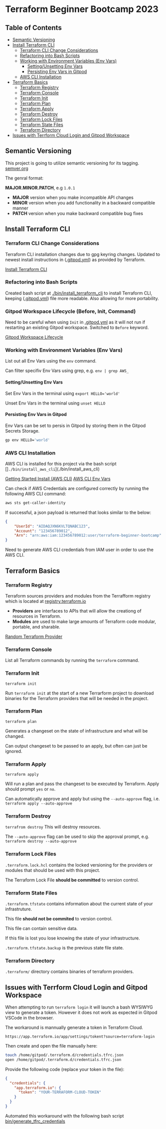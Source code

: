 # Terraform Beginner Bootcamp 2023

## Table of Contents

- [Semantic Versioning](#semantic-versioning)
- [Install Terraform CLI](#install-terraform-cli)
    - [Terraform CLI Change Considerations](#terraform-cli-change-considerations)
    - [Refactoring into Bash Scripts](#refactoring-into-bash-scripts)
    - [Working with Environment Variables (Env Vars)](#working-with-environment-variables-env-vars)
        - [Setting/Unsetting Env Vars](#settingunsetting-env-vars)
        - [Persisting Env Vars in Gitpod](#persisting-env-vars-in-gitpod)
    - [AWS CLI Installation](#aws-cli-installation)
- [Terraform Basics](#terraform-basics)
    - [Terraform Registry](#terraform-registry)
    - [Terraform Console](#terraform-console)
    - [Terraform Init](#terraform-init)
    - [Terraform Plan](#terraform-plan)
    - [Terraform Apply](#terraform-apply)
    - [Terraform Destroy](#terraform-destroy)
    - [Terraform Lock Files](#terraform-lock-files)
    - [Terraform State Files](#terraform-state-files)
    - [Terraform Directory](#terraform-directory)
- [Issues with Terrform Cloud Login and Gitpod Workspace](#issues-with-terrform-cloud-login-and-gitpod-workspace)

## Semantic Versioning

This project is going to utilize semantic versioning for its tagging.
[semver.org](https://semver.org/)

The genral format:

**MAJOR.MINOR.PATCH**, e.g `1.0.1`

- **MAJOR** version when you make incompatible API changes
- **MINOR** version when you add functionality in a backward compatible manner
- **PATCH** version when you make backward compatible bug fixes

## Install Terraform CLI

### Terraform CLI Change Considerations
Terraform CLI installation changes due to gpg keyring changes. Updated to newest install instructions in ([.gitpod.yml](.gitpod.yml)) as provided by Terraform.

[Install Terraform CLI](https://developer.hashicorp.com/terraform/tutorials/aws-get-started/install-cli)

### Refactoring into Bash Scripts
Created bash script at [./bin/install_terraform_cli](./bin/install_terraform_cli) to install Terraform CLI, keeping ([.gitpod.yml](.gitpod.yml)) file more readable. Also allowing for more portability.

### Gitpod Workspace Lifecycle (Before, Init, Command)

Need to be careful when using `Init` in [.gitpod.yml](.gitpod.yml) as it will not run if restarting an existing Gitpod workspace. Switched to `Before` keyword.

[Gitpod Workspace Lifecycle](https://www.gitpod.io/docs/configure/workspaces/tasks)


### Working with Environment Variables (Env Vars)

List out all Env Vars using the `env` command.

Can filter specifiv Env Vars using grep, e.g. `env | grep AWS_`

#### Setting/Unsetting Env Vars

Set Env Vars in the terminal using `export HELLO='world'`

Unset Env Vars in the terminal using `unset HELLO`

#### Persisting Env Vars in Gitpod

Env Vars can be set to persis in Gitpod by storing them in the Gitpod Secrets Storage.

```sh
gp env HELLO='world'
```

### AWS CLI Installation

AWS CLI is installed for this project via the bash script []`./bin/install_aws_cli`](./bin/install_aws_cli)

[Getting Started Install (AWS CLI)](https://docs.aws.amazon.com/cli/latest/userguide/getting-started-install.html)
[AWS CLI Env Vars](https://docs.aws.amazon.com/cli/latest/userguide/cli-configure-envvars.html)

Can check if AWS Credentials are configured correctly by running the following AWS CLI command:
```sh
aws sts get-caller-identity
```

If successful, a json payload is returned that looks similar to the below:
```json
{
    "UserId": "AIDAQJXN6KVLTQNABC123",
    "Account": "123456789012",
    "Arn": "arn:aws:iam:123456789012:user/terraform-beginner-bootcamp"
}
```

Need to generate AWS CLI credentials from IAM user in order to use the AWS CLI.


## Terraform Basics

### Terraform Registry

Terraform sources providers and modules from the Terrafform registry which is located at [registry.terraform.io](https://registry.terraform.io/)

- **Providers** are interfaces to APIs that will allow the creationg of resources in Terraform.
- **Modules** are used to make large amounts of Terraform code modular, portable, and sharable.

[Random Terraform Provider](https://registry.terraform.io/providers/hashicorp/random)

### Terraform Console

List all Terraform commands by running the `terraform` command.

### Terraform Init

`terraform init`

Run `terraform init` at the start of a new Terrarform project to download binaries for the Terraform providers that will be needed in the project.

### Terraform Plan

`terraform plan`

Generates a changeset on the state of infrastructure and what will be changed.

Can output changeset to be passed to an apply, but often can just be ignored.

### Terraform Apply

`terraform apply`

Will run a plan and pass the changeset to be executed by Terraform. Apply should prompt `yes` or `no`.

Can automatically approve and apply but using the `--auto-approve` flag, i.e. `terraform apply --auto-approve`

### Terraform Destroy

`terrafrom destroy`
This will destroy resources.

The `--auto-approve` flag can be used to skip the approval prompt, e.g. `terraform destroy --auto-approve`

### Terraform Lock Files

`.terraform.lock.hcl` contains the locked versioning for the providers or modules that should be used with this project.

The Terraform Lock File **should be committed** to version control.

### Terraform State Files

`.terraform.tfstate` contains information about the current state of your infrastruture.

This file **should not be commited** to version control.

This file can contain sensitive data.

If this file is lost you lose knowing the state of your infrastructure.

`.terraform.tfstate.backup` is the previous state file state.

### Terraform Directory

`.terraform/` directory contains binaries of terraform providers.

## Issues with Terrform Cloud Login and Gitpod Workspace

When attempting to run `terraform login` it will launch a bash WYSIWYG view to generate a token. However it does not work as expected in Gitpod VSCode in the browser.

The workaround is mannually generate a token in Terraform Cloud.

```
https://app.terraform.io/app/settings/tokent?source=terraform-login
```

Then create and open the file manually here:

```sh
touch /home/gitpod/.terraform.d/credentials.tfrc.json
open /home/gitpod/.terraform.d/credentials.tfrc.json
```

Provide the following code (replace your token in the file):

```json
{
  "credentials": {
    "app.terraform.io": {
      "token": "YOUR-TERRAFORM-CLOUD-TOKEN"
    }
  }
}
```

Automated this workaround with the following bash script [bin/generate_tfrc_credentials](bin/generate_tfrc_credentials)
